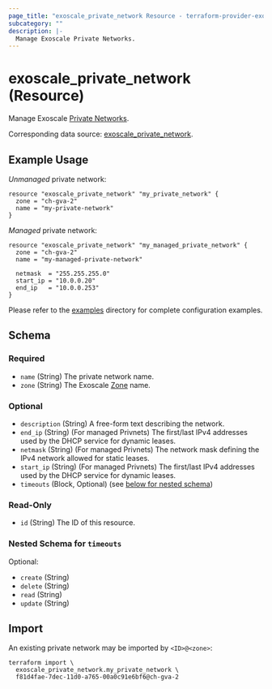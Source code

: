 ```yaml
---
page_title: "exoscale_private_network Resource - terraform-provider-exoscale"
subcategory: ""
description: |-
  Manage Exoscale Private Networks.
---
```


# exoscale_private_network (Resource)

Manage Exoscale [Private Networks](https://community.exoscale.com/documentation/compute/private-networks/).

Corresponding data source: [exoscale_private_network](../data-sources/private_network.md).

## Example Usage

*Unmanaged* private network:

```hcl
resource "exoscale_private_network" "my_private_network" {
  zone = "ch-gva-2"
  name = "my-private-network"
}
```

*Managed* private network:

```hcl
resource "exoscale_private_network" "my_managed_private_network" {
  zone = "ch-gva-2"
  name = "my-managed-private-network"

  netmask  = "255.255.255.0"
  start_ip = "10.0.0.20"
  end_ip   = "10.0.0.253"
}
```

Please refer to the [examples](https://github.com/exoscale/terraform-provider-exoscale/tree/master/examples/)
directory for complete configuration examples.

<!-- schema generated by tfplugindocs -->
## Schema

### Required

- `name` (String) The private network name.
- `zone` (String) The Exoscale [Zone](https://www.exoscale.com/datacenters/) name.

### Optional

- `description` (String) A free-form text describing the network.
- `end_ip` (String) (For managed Privnets) The first/last IPv4 addresses used by the DHCP service for dynamic leases.
- `netmask` (String) (For managed Privnets) The network mask defining the IPv4 network allowed for static leases.
- `start_ip` (String) (For managed Privnets) The first/last IPv4 addresses used by the DHCP service for dynamic leases.
- `timeouts` (Block, Optional) (see [below for nested schema](#nestedblock--timeouts))

### Read-Only

- `id` (String) The ID of this resource.

<a id="nestedblock--timeouts"></a>
### Nested Schema for `timeouts`

Optional:

- `create` (String)
- `delete` (String)
- `read` (String)
- `update` (String)

## Import

An existing private network may be imported by `<ID>@<zone>`:

```shell
terraform import \
  exoscale_private_network.my_private_network \
  f81d4fae-7dec-11d0-a765-00a0c91e6bf6@ch-gva-2
```
